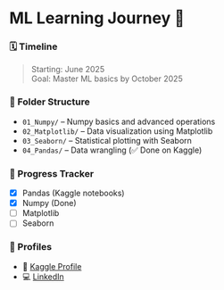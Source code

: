 ﻿# ML Learning Journey 🚀
### 🗓️ Timeline
> Starting: June 2025  
> Goal: Master ML basics by October 2025

### 📁 Folder Structure

- `01_Numpy/` – Numpy basics and advanced operations
- `02_Matplotlib/` – Data visualization using Matplotlib
- `03_Seaborn/` – Statistical plotting with Seaborn
- `04_Pandas/` – Data wrangling (✅ Done on Kaggle)

### 📌 Progress Tracker
- [x] Pandas (Kaggle notebooks)
- [x] Numpy (Done)
- [ ] Matplotlib
- [ ] Seaborn

### 🔗 Profiles
- 🧠 [Kaggle Profile](https://www.kaggle.com/priyankarmajumdar)
- 💻 [LinkedIn](https://www.linkedin.com/in/priyankar-majumdar/)
